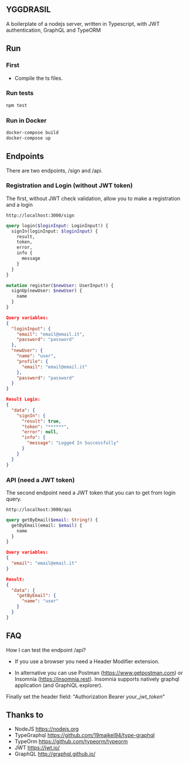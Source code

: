 ## YGGDRASIL
A boilerplate of a nodejs server, written in Typescript, with JWT authentication, GraphQL and TypeORM

## Run
### First
* Compile the ts files.

### Run tests
```bash
npm test
```

### Run in Docker
```bash
docker-compose build
docker-compose up
```

## Endpoints

There are two endpoints, /sign and /api.

### Registration and Login (without JWT token)
The first, without JWT check validation, allow you to make a registration and a login
```
http://localhost:3000/sign
```
```graphql
query login($loginInput: LoginInput!) {
  signIn(loginInput: $loginInput) {
    result,
    token,
    error,
    info {
      message
    }
  }
}

mutation register($newUser: UserInput!) {
  signUp(newUser: $newUser) {
    name
  }
}
```
```json
Query variables:
{
  "loginInput": {
    "email": "email@email.it",
    "password": "password"
  },
  "newUser": {
    "name": "user",
    "profile": {
      "email": "email@email.it"
    },
    "password": "password"
  }
}
```
```json
Result Login:
{
  "data": {
    "signIn": {
      "result": true,
      "token": "******",
      "error": null,
      "info": {
        "message": "Logged In Successfully"
      }
    }
  }
}
```

### API (need a JWT token)
The second endpoint need a JWT token that you can to get from login query.

```
http://localhost:3000/api
```

```graphql
query getByEmail($email: String!) {
  getByEmail(email: $email) {
    name
  }
}
```
```json
Query variables:
{
  "email": "email@email.it"
}
```
```json
Result:
{
  "data": {
    "getByEmail": {
      "name": "user"
    }
  }
}
```

## FAQ
How I can test the endpoint /api?

* If you use a browser you need a Header Modifier extension. 

* In alternative you can use Postman (https://www.getpostman.com) or Insomnia (https://insomnia.rest). Insomnia supports natively graphql application (and GraphiQL explorer). 

Finally set the header field: "Authorization Bearer _your_jwt_token_"

## Thanks to
* NodeJS        https://nodejs.org
* TypeGraphql   https://github.com/19majkel94/type-graphql
* TypeOrm       https://github.com/typeorm/typeorm
* JWT           https://jwt.io/
* GraphQL       http://graphql.github.io/